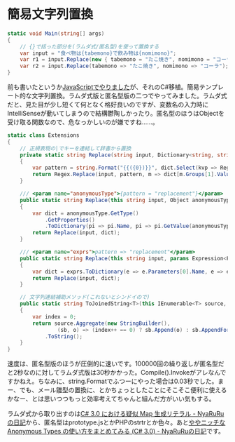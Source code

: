 # 簡易文字列置換

```csharp
static void Main(string[] args)
{
    // {}で括った部分を(ラムダ式/匿名型)を使って置換する
    var input = "食べ物は{tabemono}で飲み物は{nomimono}";
    var r1 = input.Replace(new { tabemono = "たこ焼き", nomimono = "コーラ" });
    var r2 = input.Replace(tabemono => "たこ焼き", nomimono => "コーラ");
}
```

前も書いたというか[JavaScriptでやりました](http://neue.cc/2009/05/14_158.html "neue cc - JavaScriptで文字列テンプレート")が、それのC#移植。簡易テンプレート的な文字列置換。ラムダ式版と匿名型版の二つでやってみました。ラムダ式だと、見た目が少し短くて何となく格好良いのですが、変数名の入力時にIntelliSenseが動いてしまうので結構鬱陶しかったり。匿名型のほうはObjectを受け取る関数なので、危なっかしいのが嫌ですね……。

```csharp
static class Extensions
{
    // 正規表現の|でキーを連結して辞書から置換
    private static string Replace(string input, Dictionary<string, string> dict)
    {
        var pattern = string.Format("{{({0})}}", dict.Select(kvp => Regex.Escape(kvp.Key)).ToJoinedString("|"));
        return Regex.Replace(input, pattern, m => dict[m.Groups[1].Value]);
    }

    /// <param name="anonymousType">{pattern = "replacement"}</param>
    public static string Replace(this string input, Object anonymousType)
    {
        var dict = anonymousType.GetType()
            .GetProperties()
            .ToDictionary(pi => pi.Name, pi => pi.GetValue(anonymousType, null).ToString());
        return Replace(input, dict);
    }

    /// <param name="exprs">pattern => "replacement"</param>
    public static string Replace(this string input, params Expression<Func<Object, string>>[] exprs)
    {
        var dict = exprs.ToDictionary(e => e.Parameters[0].Name, e => e.Compile().Invoke(null));
        return Replace(input, dict);
    }

    // 文字列連結補助メソッド(これないとシンドイので)
    public static string ToJoinedString<T>(this IEnumerable<T> source, string separator)
    {
        var index = 0;
        return source.Aggregate(new StringBuilder(),
                (sb, o) => (index++ == 0) ? sb.Append(o) : sb.AppendFormat("{0}{1}", separator, o))
            .ToString();
    }
}
```

速度は、匿名型版のほうが圧倒的に速いです。100000回の繰り返しが匿名型だと2秒なのに対してラムダ式版は30秒かかった。Compile().Invokeがアレなんですかねえ。ちなみに、string.Formatでふつーにやった場合は0.03秒でした。まー、でも、メール雛型の置換に、とかちょっとしたことにそこそこ便利に使えるかなー、とは思いつつもっと効率考えてちゃんと組んだ方がいい気もする。

ラムダ式から取り出すのは[C# 3.0 における疑似 Map 生成リテラル - NyaRuRuの日記](http://d.hatena.ne.jp/NyaRuRu/20071211/p3)から、匿名型はprototype.jsとかPHPのstrtrとか色々。あと[ややニッチな Anonymous Types の使い方をまとめてみる (C# 3.0) - NyaRuRuの日記](http://d.hatena.ne.jp/NyaRuRu/20080706/p1)です。